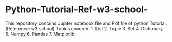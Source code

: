 # Python-Tutorial-Ref-w3-school-
This repository contains Jupiter notebook file and Pdf file of python Tutorial.(Reference: w3 school)
Topics covered:
      1. List
      2. Tuple
      3. Set 
      4. Dictionary
      5. Numpy
      6. Pandas
      7. Matplotlib

